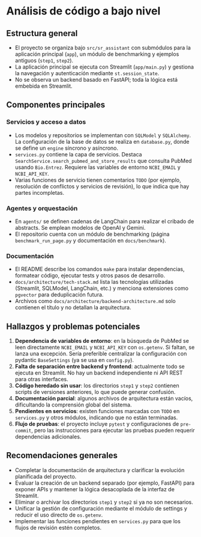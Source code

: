 # Análisis de código a bajo nivel


## Estructura general

- El proyecto se organiza bajo `src/sr_assistant` con submódulos para la aplicación principal (`app`), un módulo de benchmarking y ejemplos antiguos (`step1`, `step2`).
- La aplicación principal se ejecuta con Streamlit (`app/main.py`) y gestiona la navegación y autenticación mediante `st.session_state`.
- No se observa un backend basado en FastAPI; toda la lógica está embebida en Streamlit.

## Componentes principales

### Servicios y acceso a datos

- Los modelos y repositorios se implementan con `SQLModel` y `SQLAlchemy`. La configuración de la base de datos se realiza en `database.py`, donde se define un `engine` síncrono y asíncrono.
- `services.py` contiene la capa de servicios. Destaca `SearchService.search_pubmed_and_store_results` que consulta PubMed usando `Bio.Entrez`. Requiere las variables de entorno `NCBI_EMAIL` y `NCBI_API_KEY`.
- Varias funciones de servicio tienen comentarios `TODO` (por ejemplo, resolución de conflictos y servicios de revisión), lo que indica que hay partes incompletas.

### Agentes y orquestación

- En `agents/` se definen cadenas de LangChain para realizar el cribado de abstracts. Se emplean modelos de OpenAI y Gemini.
- El repositorio cuenta con un módulo de benchmarking (página `benchmark_run_page.py` y documentación en `docs/benchmark`).

### Documentación

- El README describe los comandos `make` para instalar dependencias, formatear código, ejecutar tests y otros pasos de desarrollo.
- `docs/architecture/tech-stack.md` lista las tecnologías utilizadas (Streamlit, SQLModel, LangChain, etc.) y menciona extensiones como `pgvector` para deduplicación futura.
- Archivos como `docs/architecture/backend-architecture.md` solo contienen el título y no detallan la arquitectura.

## Hallazgos y problemas potenciales

1. **Dependencia de variables de entorno**: en la búsqueda de PubMed se leen directamente `NCBI_EMAIL` y `NCBI_API_KEY` con `os.getenv`. Si faltan, se lanza una excepción. Sería preferible centralizar la configuración con pydantic `BaseSettings` (ya se usa en `config.py`).
2. **Falta de separación entre backend y frontend**: actualmente todo se ejecuta en Streamlit. No hay un backend independiente ni API REST para otras interfaces.
3. **Código heredado sin usar**: los directorios `step1` y `step2` contienen scripts de versiones anteriores, lo que puede generar confusión.
4. **Documentación parcial**: algunos archivos de arquitectura están vacíos, dificultando la comprensión global del sistema.
5. **Pendientes en servicios**: existen funciones marcadas con `TODO` en `services.py` y otros módulos, indicando que no están terminadas.
6. **Flujo de pruebas**: el proyecto incluye `pytest` y configuraciones de `pre-commit`, pero las instrucciones para ejecutar las pruebas pueden requerir dependencias adicionales.

## Recomendaciones generales

- Completar la documentación de arquitectura y clarificar la evolución planificada del proyecto.
- Evaluar la creación de un backend separado (por ejemplo, FastAPI) para exponer APIs y mantener la lógica desacoplada de la interfaz de Streamlit.
- Eliminar o archivar los directorios `step1` y `step2` si ya no son necesarios.
- Unificar la gestión de configuración mediante el módulo de settings y reducir el uso directo de `os.getenv`.
- Implementar las funciones pendientes en `services.py` para que los flujos de revisión estén completos.

